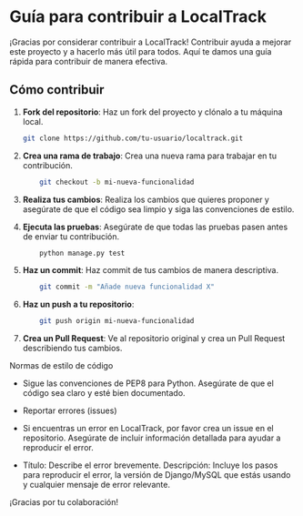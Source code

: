 # Guía para contribuir a LocalTrack

¡Gracias por considerar contribuir a LocalTrack! Contribuir ayuda a mejorar este proyecto y a hacerlo más útil para todos. Aquí te damos una guía rápida para contribuir de manera efectiva.

## Cómo contribuir

1. **Fork del repositorio**: Haz un fork del proyecto y clónalo a tu máquina local.
   
   ```bash
   git clone https://github.com/tu-usuario/localtrack.git

2. **Crea una rama de trabajo**: Crea una nueva rama para trabajar en tu contribución.

    ```bash
        git checkout -b mi-nueva-funcionalidad
    ```


3. **Realiza tus cambios**: Realiza los cambios que quieres proponer y asegúrate de que el código sea limpio y siga las convenciones de estilo.

4. **Ejecuta las pruebas**: Asegúrate de que todas las pruebas pasen antes de enviar tu contribución.

    ```bash
        python manage.py test
    ```


5. **Haz un commit**: Haz commit de tus cambios de manera descriptiva.

    ```bash
        git commit -m "Añade nueva funcionalidad X"
    ```


6. **Haz un push a tu repositorio**:

    ```bash
        git push origin mi-nueva-funcionalidad
    ```


7. **Crea un Pull Request**: Ve al repositorio original y crea un Pull Request describiendo tus cambios.

Normas de estilo de código

-    Sigue las convenciones de PEP8 para Python.
    Asegúrate de que el código sea claro y esté bien documentado.

-    Reportar errores (issues)

-    Si encuentras un error en LocalTrack, por favor crea un issue en el repositorio. Asegúrate de incluir información detallada para ayudar a reproducir el error.

-    Título: Describe el error brevemente.
    Descripción: Incluye los pasos para reproducir el error, la versión de Django/MySQL que estás usando y cualquier mensaje de error relevante.

¡Gracias por tu colaboración!